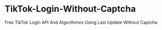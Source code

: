 # TikTok-Login-Without-Captcha
Free TikTok Login API And Algorithmes Using Last Update Without Captcha
